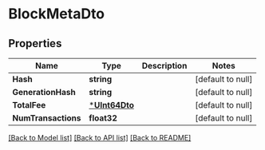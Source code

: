 # BlockMetaDto

## Properties
Name | Type | Description | Notes
------------ | ------------- | ------------- | -------------
**Hash** | **string** |  | [default to null]
**GenerationHash** | **string** |  | [default to null]
**TotalFee** | [***UInt64Dto**](UInt64Dto.md) |  | [default to null]
**NumTransactions** | **float32** |  | [default to null]

[[Back to Model list]](../README.md#documentation-for-models) [[Back to API list]](../README.md#documentation-for-api-endpoints) [[Back to README]](../README.md)



